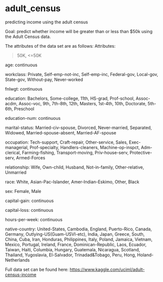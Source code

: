 # adult_census
predicting income using the adult census

Goal: predict whether income will be greater than or less than $50k using the Adult Census data. 

The attributes of the data set are as follows: 
Attributes:

>50K, <=50K

age: continuous

workclass: Private, Self-emp-not-inc, Self-emp-inc, Federal-gov, Local-gov, State-gov, Without-pay, Never-worked

fnlwgt: continuous

education: Bachelors, Some-college, 11th, HS-grad, Prof-school, Assoc-acdm, Assoc-voc, 9th, 7th-8th, 12th, Masters, 1st-4th, 10th, Doctorate, 5th-6th, Preschool

education-num: continuous

marital-status: Married-civ-spouse, Divorced, Never-married, Separated, Widowed, Married-spouse-absent, Married-AF-spouse

occupation: Tech-support, Craft-repair, Other-service, Sales, Exec-managerial, Prof-specialty, Handlers-cleaners, Machine-op-inspct, Adm-clerical, Farming-fishing, Transport-moving, Priv-house-serv, Protective-serv, Armed-Forces

relationship: Wife, Own-child, Husband, Not-in-family, Other-relative, Unmarried

race: White, Asian-Pac-Islander, Amer-Indian-Eskimo, Other, Black

sex: Female, Male

capital-gain: continuous

capital-loss: continuous

hours-per-week: continuous

native-country: United-States, Cambodia, England, Puerto-Rico, Canada, Germany, Outlying-US(Guam-USVI-etc), India, Japan, Greece, South, China, Cuba, Iran, Honduras, Philippines, Italy, Poland, Jamaica, Vietnam, Mexico, Portugal, Ireland, France, Dominican-Republic, Laos, Ecuador, Taiwan, Haiti, Columbia, Hungary, Guatemala, Nicaragua, Scotland, Thailand, Yugoslavia, El-Salvador, Trinadad&Tobago, Peru, Hong, Holand-Netherlands


Full data set can be found here: 
https://www.kaggle.com/uciml/adult-census-income
